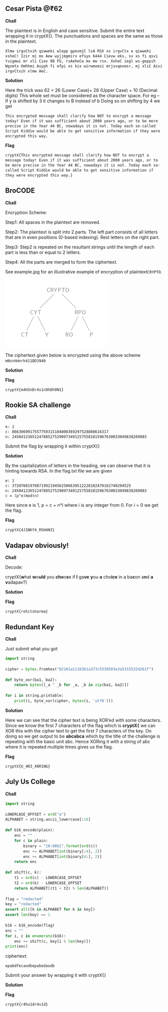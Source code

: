 ## Cesar Pista @₹62
**Chall**

The plaintext is in English and case sensitive. Submit the entire text wrapping it in cryptX{}. The punctuations and spaces are the same as those in the plaintext.
```
Xlmw irgvCtxih qiwweki wlepp gpevmjC lsA RSX xs irgvCtx e qiwweki xsheC! Izir mj mx Aew wyjjmgmirx efsyx 6444 Cievw eks, sv xs fi qsvi tvigmwi mr xli Ciev 88 FG, rsAeheCw mx mw rsx. XsheC iegl ws-geppih Wgvmtx Omhhmi Asyph fi efpi xs kix wirwmxmzi mrjsvqexmsr, mj xliC Aivi irgvCtxih xlmw AeC.
```

**Solution**

Here the trick was 62 = 26 (Lower Case)+ 26 (Upper Case) + 10 (Decimal digits)
This whole set must be considered as the character space.
For eg – If y is shifted by 3 it changes to B instead of b
Doing so on shifting by 4 we get
```
This encrypted message shall clarify how NOT to encrypt a message today! Even if it was sufficient about 2000 years ago, or to be more precise in the Year 44 BC, nowadays it is not. Today each so-called Script Kiddie would be able to get sensitive information if they were encrypted this way.
```
**Flag**
```
cryptX{This encrypted message shall clarify how NOT to encrypt a message today! Even if it was sufficient about 2000 years ago, or to be more precise in the Year 44 BC, nowadays it is not. Today each so-called Script Kiddie would be able to get sensitive information if they were encrypted this way.}
```

## BroCODE
**Chall**

Encryption Scheme:

Step1: All spaces in the plaintext are removed.

Step2: The plaintext is split into 2 parts. The left part consists of all letters that are in  even positions (0-based indexing). Rest letters on the right part.

Step3: Step2 is repeated on the resultant strings until the length of each part is less than or equal to 2 letters.

Step4: All the parts are merged to form the ciphertext.

See example.jpg for an illustrative example of encryption of plaintext```CRYPTO```.

![](./example.jpg)

The ciphertext given below is encrypted using the above scheme
```mNsnhHnrh411DD3940```

**Solution**

**Flag**
```
cryptX{m4H3nDr4s1n9hDh0N1}
```

## Rookie SA challenge
**Chall**
```
e: 1
c: 8663069917557759315104008369297528808616317
n: 245841236512478852752909734912575581815967630033049838269083
```
Submit the flag by wrapping it within cryptX{}

**Solution**

By the capitalization of letters in the heading, we can observe that it is hinting towards RSA.
In the flag.txt file we are given
```
e: 1
c: 37207601978871992194562586639512228182470162740294525
n: 245841236512478852752909734912575581815967630033049838269083 
c = (p^e)mod(n)
```
Here since e is 1, p = c + n*i where i is any integer from 0.
For i = 0 we get the flag.

**Flag**
```
cryptX{4J1NKY4_R5H4N3}
```

## Vadapav obviously!
**Chall**

Decode:

cryptX{**w**hat **w**o**uld** you **cho**o**s**e if **I** ga**ve** **y**ou **a** cho**ice** in a ba**c**on a**n**d **a** **v**adapav?}


**Solution**

**Flag**
```
cryptX{rohitsharma}
```

## Redundant Key
**Chall**

Just submit what you got 
```python
import string
 
cipher = bytes.fromhex("02101a11163b1a373c5530503e3a5333532d261f")
 
def byte_xor(ba1, ba2):
    return bytes([_a ^ _b for _a, _b in zip(ba1, ba2)])

for i in string.printable:
    print(i, byte_xor(cipher, bytes(i, 'utf8')))
```

**Solution**

Here we can see that the cipher text is being XOR’ed with some characters.
Since we know the first 7 characters of the flag which is **cryptX{** we can XOR this with the cipher text to get the first 7 characters of the key.
On doing so we get output to be **abcabca** which by the title of the challenge is repeating with the basic unit abc.
Hence XORing it with a string of abc where it is repeated multiple times gives us the flag.

**Flag**
```
cryptX{U_4R3_X0R1NG}
```

## July Us College
**Chall**
```python
import string

LOWERCASE_OFFSET = ord("a")
ALPHABET = string.ascii_lowercase[:16]

def b16_encode(plain):
	enc = ""
	for c in plain:
		binary = "{0:08b}".format(ord(c))
		enc += ALPHABET[int(binary[:4], 2)]
		enc += ALPHABET[int(binary[4:], 2)]
	return enc

def shift(c, k):
	t1 = ord(c) - LOWERCASE_OFFSET
	t2 = ord(k) - LOWERCASE_OFFSET
	return ALPHABET[(t1 + t2) % len(ALPHABET)]

flag = "redacted"
key = "redacted"
assert all([k in ALPHABET for k in key])
assert len(key) == 1

b16 = b16_encode(flag)
enc = ""
for i, c in enumerate(b16):
	enc += shift(c, key[i % len(key)])
print(enc)
```
ciphertext:
```
epabdfecaodbepabedaodb
```
Submit your answer by wrapping it with cryptX{}

**Solution**

**Flag**
```
cryptX{r4hu1dr4v1d}
```
